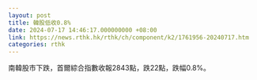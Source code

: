```yaml
---
layout: post
title: 韓股低收0.8%
date: 2024-07-17 14:46:17.000000000 +08:00
link: https://news.rthk.hk/rthk/ch/component/k2/1761956-20240717.htm
categories: rthk
---
```


南韓股市下跌，首爾綜合指數收報2843點，跌22點，跌幅0.8%。
